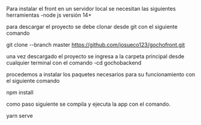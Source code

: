 Para instalar el front en un servidor local se necesitan las siguientes herramientas
-node js versión 14+

para descargar el proyecto se debe clonar desde git con el siguiente comando 

git clone --branch master https://github.com/josueco123/gochofront.git

una vez descargado el proyecto se ingresa a la carpeta principal desde cualquier terminal con el comando 
-cd gochobackend

procedemos a instalar los paquetes necesarios para su funcionamiento con el siguiente comando

npm install

como paso siguiente se compila y ejecuta la app con el comando.

yarn serve
